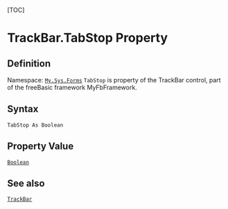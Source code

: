 [TOC]
# TrackBar.TabStop Property

## Definition
Namespace: [`My.Sys.Forms`](My.Sys.Forms.md)
`TabStop` is property of the TrackBar control, part of the freeBasic framework MyFbFramework.
## Syntax
```freeBasic
TabStop As Boolean
```
## Property Value
[`Boolean`]("https://www.freebasic.net/wiki/KeyPgBoolean")
## See also
[`TrackBar`](TrackBar.md)
